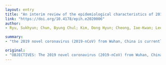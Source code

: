 ```yaml
---
layout: entry
title: "An interim review of the epidemiological characteristics of 2019 novel coronavirus"
link: "https://doi.org/10.4178/epih.e2020006"
author:
- Ryu, Sukhyun; Chun, Byung Chul; Kim, Dong Hyun; Cheong, Iae-Kwan; Lee, Heeyoung; Son, Hyunjin; Park, Ji-Hyuk; Kim, Jong-Hun; Lee, Kwan; Ko, Kwang-Pil; Cho, Sung-il; Choe, Young June; Korean Soc Epidemiology -nCo, V. T.

summary:
- "the 2019 novel coronavirus (2019-nCoV) from Wuhan, China is currently recognized as a public health emergency of global concern. There remain considerable uncertainties, which should be considered when providing guidance to public health authorities on control measures. Additional studies incorporating more detailed information from confirmed cases would be valuable. Some of the epidemiological characteristics of 2019-NCoV have been identified. Other studies would be useful. More detailed information would be invaluable. OBJECTIVES: The 2019 novel."

original:
- "OBJECTIVES: The 2019 novel coronavirus (2019-nCoV) from Wuhan, China is currently recognized as a public health emergency of global concern. METHODS: We reviewed the currently available literature to provide up-to-date guidance on control measures to be implemented by public health authorities. RESULTS: Some of the epidemiological characteristics of 2019-nCoV have been identified. However, there remain considerable uncertainties, which should be considered when providing guidance to public health authorities on control measures. CONCLUSIONS: Additional studies incorporating more detailed information from confirmed cases would be valuable."
---
```


